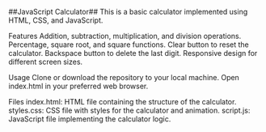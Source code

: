 ##JavaScript Calculator##
This is a basic calculator implemented using HTML, CSS, and JavaScript.


Features
Addition, subtraction, multiplication, and division operations.
Percentage, square root, and square functions.
Clear button to reset the calculator.
Backspace button to delete the last digit.
Responsive design for different screen sizes.

Usage
Clone or download the repository to your local machine.
Open index.html in your preferred web browser.

Files
index.html: HTML file containing the structure of the calculator.
styles.css: CSS file with styles for the calculator and animation.
script.js: JavaScript file implementing the calculator logic.
